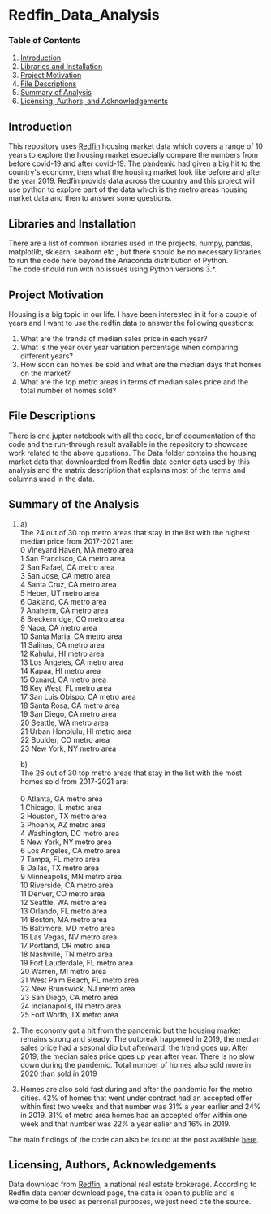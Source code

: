 # Redfin_Data_Analysis
### Table of Contents

1. [Introduction](#introduction)
2. [Libraries and Installation](#installation)
3. [Project Motivation](#motivation)
4. [File Descriptions](#files)
5. [Summary of Analysis](#summary)
6. [Licensing, Authors, and Acknowledgements](#licensing)

## Introduction <a name="introduction"></a>
This repository uses [Redfin](https://www.redfin.com/) housing market data which covers a range of 10 years to explore the housing market especially compare the numbers from before covid-19 and after covid-19. 
The pandemic had given a big hit to the country's economy, then what the housing market look like before and after the year 2019. Redfin provids data across the country and this project will use python to 
explore part of the data which is the metro areas housing market data and then to answer some questions. 

## Libraries and Installation <a name="installation"></a>
There are a list of common libraries used in the projects, numpy, pandas, matplotlib, sklearn, seaborn etc., but 
there should be no necessary libraries to run the code here beyond the Anaconda distribution of Python.  
The code should run with no issues using Python versions 3.*.

## Project Motivation<a name="motivation"></a>

Housing is a big topic in our life. I have been interested in it for a couple of years and I want to use the redfin data to answer the following questions:

1. What are the trends of median sales price in each year?
2. What is the year over year variation percentage when comparing different years?
3. How soon can homes be sold and what are the median days that homes on the market?
4. What are the top metro areas in terms of median sales price and the total number of homes sold?


## File Descriptions <a name="files"></a>

There is one jupter notebook with all the code, brief documentation of the code and the run-through result available in the repository to showcase work related to the above questions. 
The Data folder contains the housing market data that downloarded from Redfin data center data used by this analysis and the matrix description that explains most of the terms and columns used in the data.  


## Summary of the Analysis <a name="summary"></a>

1. a)<br>
   The 24 out of 30 top metro areas that stay in the list with the highest median price from 2017-2021 are: <br>
        0      Vineyard Haven, MA metro area <br>
        1       San Francisco, CA metro area <br>
        2          San Rafael, CA metro area <br>
        3            San Jose, CA metro area <br>
        4          Santa Cruz, CA metro area <br>
        5               Heber, UT metro area <br>
        6             Oakland, CA metro area <br>
        7             Anaheim, CA metro area <br>
        8        Breckenridge, CO metro area <br>
        9                Napa, CA metro area <br>
        10        Santa Maria, CA metro area<br>
        11            Salinas, CA metro area<br>
        12            Kahului, HI metro area<br>
        13        Los Angeles, CA metro area<br>
        14              Kapaa, HI metro area<br>
        15             Oxnard, CA metro area<br>
        16           Key West, FL metro area<br>
        17    San Luis Obispo, CA metro area<br>
        18         Santa Rosa, CA metro area<br>
        19          San Diego, CA metro area<br>
        20            Seattle, WA metro area<br>
        21     Urban Honolulu, HI metro area<br>
        22            Boulder, CO metro area<br>
        23           New York, NY metro area<br>

    b)<br>
    The 26 out of 30 top metro areas that stay in the list with the most homes sold from 2017-2021 are: <br>  
        0             Atlanta, GA metro area<br>
        1             Chicago, IL metro area<br>
        2             Houston, TX metro area<br>
        3             Phoenix, AZ metro area<br>
        4          Washington, DC metro area<br>
        5            New York, NY metro area<br>
        6         Los Angeles, CA metro area<br>
        7               Tampa, FL metro area<br>
        8              Dallas, TX metro area<br>
        9         Minneapolis, MN metro area<br>
        10          Riverside, CA metro area<br>
        11             Denver, CO metro area<br>
        12            Seattle, WA metro area<br>
        13            Orlando, FL metro area<br>
        14             Boston, MA metro area<br>
        15          Baltimore, MD metro area<br>
        16          Las Vegas, NV metro area<br>
        17           Portland, OR metro area<br>
        18          Nashville, TN metro area<br>
        19    Fort Lauderdale, FL metro area<br>
        20             Warren, MI metro area<br>
        21    West Palm Beach, FL metro area<br>
        22      New Brunswick, NJ metro area<br>
        23          San Diego, CA metro area<br>
        24       Indianapolis, IN metro area<br>
        25         Fort Worth, TX metro area<br>
    
2. The economy got a hit from the pandemic but the housing market remains strong and steady. The outbreak happened in 2019, the median sales price had a sesonal dip but afterward, the trend goes up. After 2019, the median sales price goes up year after year. There is no slow down during the pandemic. Total number of homes also sold more in 2020 than sold in 2019

3. Homes are also sold fast during and after the pandemic for the metro cities. 42% of homes that went under contract had an accepted offer within first two weeks and that number was 31% a year earlier and 24% in 2019. 31% of metro area homes had an accepted offer within one week and that number was 22% a year ealier and 16% in 2019. 

The main findings of the code can also be found at the post available [here](https://medium.com/@ccao519/are-you-thinking-about-buying-a-home-do-you-know-the-housing-market-amid-the-covid-19-pandemic-6a6f7fb87edd).

## Licensing, Authors, Acknowledgements<a name="licensing"></a>

Data download from [Redfin](https://www.redfin.com/), a national real estate brokerage.  According to Redfin data center download page, 
the data is open to public and is welcome to be used as personal purposes, we just need cite the source. 
